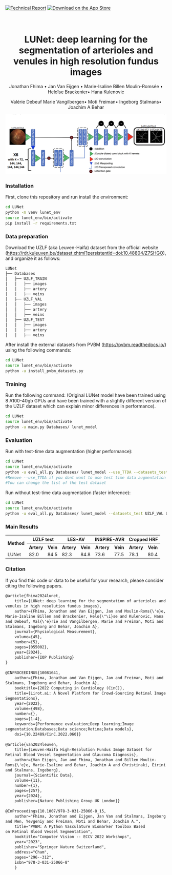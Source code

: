 [![Technical Report](https://img.shields.io/static/v1?label=Technical%20Report&message=PDF&labelColor=gray&color=red)](https://iopscience.iop.org/article/10.1088/1361-6579/ad3d28/pdf)
[![Download on the App Store](https://img.shields.io/badge/Download_on_the-App_Store-teal.svg)](https://apps.apple.com/fr/app/lirot-ai/id6478242092)


<h1 align="center">
  <br>
LUNet: deep learning for the segmentation of arterioles and venules in high resolution fundus images  <br>
</h1>
<p align="center">
  <a>Jonathan Fhima</a> •
  <a>Jan Van Eijgen</a> •
  <a>Marie-Isaline Billen Moulin-Romsée</a> •
  <a>Heloïse Brackenier</a>•
  <a>Hana Kulenovic</a> 

  <p align="center">
  <a>Valérie Debeuf</a> 
  <a>Marie Vangilbergen</a>•
  <a>Moti Freiman</a>•
  <a>Ingeborg Stalmans</a>•
  <a>Joachim A Behar</a>
</p>

![Alt Text](figures/lunet.png)

### Installation

First, clone this repository and run install the environment:
```bash
cd LUNet
python -m venv lunet_env
source lunet_env/bin/activate
pip install -r requirements.txt
```

### Data preparation
Download the UZLF (aka Leuven-Haifa) dataset from the official website (https://rdr.kuleuven.be/dataset.xhtml?persistentId=doi:10.48804/Z7SHGO), and organize it as follows:
   
    LUNet
    ├── Databases
    │   ├── UZLF_TRAIN
    │   │   ├── images
    │   │   ├── artery
    │   │   ├── veins
    │   ├── UZLF_VAL
    │   │   ├── images
    │   │   ├── artery
    │   │   ├── veins
    │   ├── UZLF_TEST
    │   │   ├── images
    │   │   ├── artery
    │   │   ├── veins

After install the external datasets from PVBM (https://pvbm.readthedocs.io/) using the following commands:
```bash
cd LUNet
source lunet_env/bin/activate
python -u install_pvbm_datasets.py
```

### Training

Run the following command:
(Original LUNet model have been trained using 8 A100-40gb GPUs and have been trained with a slightly different version of the UZLF dataset which can explain minor differences in performance).
```bash
cd LUNet
source lunet_env/bin/activate
python -u main.py Databases/ lunet_model
```

### Evaluation
Run with test-time data augmentation (higher performance):
```bash
cd LUNet
source lunet_env/bin/activate
python -u eval_all.py Databases/ lunet_model --use_TTDA --datasets_test UZLF_VAL UZLF_TEST CropHRF INSPIRE
#Remove --use_TTDA if you dont want to use test time data augmentation during inference
#You can change the list of the test dataset
```

Run without test-time data augmentation (faster inference):
```bash
cd LUNet
source lunet_env/bin/activate
python -u eval_all.py Databases/ lunet_model --datasets_test UZLF_VAL UZLF_TEST CropHRF INSPIRE
```
### Main Results

<table>
  <tr>
    <th rowspan="2">Method</th>
    <th colspan="2">UZLF test</th>
    <th colspan="2">LES-AV</th>
    <th colspan="2">INSPIRE-AVR</th>
    <th colspan="2">Cropped HRF</th>
  </tr>
  <tr>
    <th>Artery</th>
    <th>Vein</th>
    <th>Artery</th>
    <th>Vein</th>
    <th>Artery</th>
    <th>Vein</th>
    <th>Artery</th>
    <th>Vein</th>
  </tr>
  <tr>
    <td>LUNet</td>
    <td>82.0</td>
    <td>84.5</td>
    <td>82.3</td>
    <td>84.8</td>
    <td>73.6</td>
    <td>77.5</td>
    <td>78.1</td>
    <td>80.4</td>
  </tr>
</table>

### Citation
If you find this code or data to be useful for your research, please consider citing the following papers.
    
    @article{fhima2024lunet,
        title={LUNet: deep learning for the segmentation of arterioles and venules in high resolution fundus images},
        author={Fhima, Jonathan and Van Eijgen, Jan and Moulin-Roms{\'e}e, Marie-Isaline Billen and Brackenier, Helo{\"\i}se and Kulenovic, Hana and Debeuf, Val{\'e}rie and Vangilbergen, Marie and Freiman, Moti and Stalmans, Ingeborg and Behar, Joachim A},
        journal={Physiological Measurement},
        volume={45},
        number={5},
        pages={055002},
        year={2024},
        publisher={IOP Publishing}
    }

    @INPROCEEDINGS{10081641,
        author={Fhima, Jonathan and Van Eijgen, Jan and Freiman, Moti and Stalmans, Ingeborg and Behar, Joachim A},
        booktitle={2022 Computing in Cardiology (CinC)}, 
        title={Lirot.ai: A Novel Platform for Crowd-Sourcing Retinal Image Segmentations}, 
        year={2022},
        volume={498},
        number={},
        pages={1-4},
        keywords={Performance evaluation;Deep learning;Image segmentation;Databases;Data science;Retina;Data models},
        doi={10.22489/CinC.2022.060}}

    @article{van2024leuven,
        title={Leuven-Haifa High-Resolution Fundus Image Dataset for Retinal Blood Vessel Segmentation and Glaucoma Diagnosis},
        author={Van Eijgen, Jan and Fhima, Jonathan and Billen Moulin-Roms{\'e}e, Marie-Isaline and Behar, Joachim A and Christinaki, Eirini and Stalmans, Ingeborg},
        journal={Scientific Data},
        volume={11},
        number={1},
        pages={257},
        year={2024},
        publisher={Nature Publishing Group UK London}}

    @InProceedings{10.1007/978-3-031-25066-8_15,
        author="Fhima, Jonathan and Eijgen, Jan Van and Stalmans, Ingeborg and Men, Yevgeniy and Freiman, Moti and Behar, Joachim A.",
        title="PVBM: A Python Vasculature Biomarker Toolbox Based on Retinal Blood Vessel Segmentation",
        booktitle="Computer Vision -- ECCV 2022 Workshops",
        year="2023",
        publisher="Springer Nature Switzerland",
        address="Cham",
        pages="296--312",
        isbn="978-3-031-25066-8"
        }



    